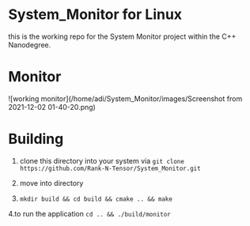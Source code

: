 # System_Monitor for Linux
this is the working repo for the System Monitor project within the C++ Nanodegree.

# Monitor
![working monitor](/home/adi/System_Monitor/images/Screenshot from 2021-12-02 01-40-20.png)

# Building
1. clone this directory into your system via ``` git clone  https://github.com/Rank-N-Tensor/System_Monitor.git ```

2. move into directory 

3. ```mkdir build && cd build && cmake .. && make```

4.to run the application
```cd .. && ./build/monitor ```